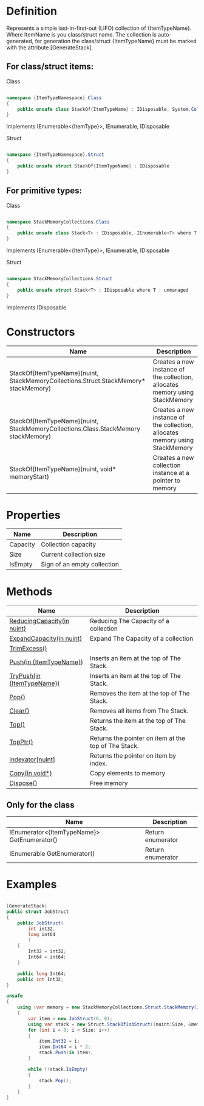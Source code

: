 # Definition
Represents a simple last-in-first-out (LIFO) collection of {ItemTypeName}. Where ItemName is you class/struct name.
The collection is auto-generated, for generation the class/struct {ItemTypeName} must be marked with the attribute [GenerateStack].

## For class/struct items:
Class
```C#

namespace {ItemTypeNamespace}.Class
{
    public unsafe class StackOf{ItemTypeName} : IDisposable, System.Collections.Generic.IEnumerable<{ItemType}>
}

```
Implements
IEnumerable<{ItemType}>, IEnumerable, IDisposable

Struct
```C#

namespace {ItemTypeNamespace}.Struct
{
    public unsafe struct StackOf{ItemTypeName} : IDisposable
}

```

## For primitive types:
Class
```C#

namespace StackMemoryCollections.Class
{
    public unsafe class Stack<T> : IDisposable, IEnumerable<T> where T : unmanaged
}

```
Implements
IEnumerable<{ItemType}>, IEnumerable, IDisposable

Struct
```C#

namespace StackMemoryCollections.Struct
{
    public unsafe struct Stack<T> : IDisposable where T : unmanaged
}

```


Implements
IDisposable

# Constructors

| Name | Description |
| ------------- | ------------- |
| StackOf{ItemTypeName}(nuint, StackMemoryCollections.Struct.StackMemory* stackMemory)  | Creates a new instance of the collection, allocates memory using StackMemory |
| StackOf{ItemTypeName}(nuint, StackMemoryCollections.Class.StackMemory stackMemory)  | Creates a new instance of the collection, allocates memory using StackMemory |
| StackOf{ItemTypeName}(nuint, void* memoryStart)  | Creates a new collection instance at a pointer to memory |

# Properties

| Name | Description |
| ------------- | ------------- |
| Capacity  | Сollection capacity |
| Size  | Current collection size |
| IsEmpty  | Sign of an empty collection |

# Methods


| Name | Description |
| ------------- | ------------- |
| [ReducingCapacity(in nuint)](https://github.com/SoftStoneDevelop/StackMemoryCollections/blob/main/ApiDescriptions/Stack/ReducingCapacity.md)  | Reducing The Capacity of a collection |
| [ExpandCapacity(in nuint)](https://github.com/SoftStoneDevelop/StackMemoryCollections/blob/main/ApiDescriptions/Stack/ExpandCapacity.md)  | Expand The Capacity of a collection |
| [TrimExcess()](https://github.com/SoftStoneDevelop/StackMemoryCollections/blob/main/ApiDescriptions/Stack/TrimExcess.md)  |  |
| [Push(in {ItemTypeName}](https://github.com/SoftStoneDevelop/StackMemoryCollections/blob/main/ApiDescriptions/Stack/Push.md))  | Inserts an item at the top of The Stack. |
| [TryPush(in {ItemTypeName})](https://github.com/SoftStoneDevelop/StackMemoryCollections/blob/main/ApiDescriptions/Stack/TryPush.md)  | Inserts an item at the top of The Stack. |
| [Pop()](https://github.com/SoftStoneDevelop/StackMemoryCollections/blob/main/ApiDescriptions/Stack/Pop.md)  | Removes the item at the top of The Stack. |
| [Clear()](https://github.com/SoftStoneDevelop/StackMemoryCollections/blob/main/ApiDescriptions/Stack/Clear.md)  | Removes all items from The Stack. |
| [Top()](https://github.com/SoftStoneDevelop/StackMemoryCollections/blob/main/ApiDescriptions/Stack/Top.md)  | Returns the item at the top of The Stack. |
| [TopPtr()](https://github.com/SoftStoneDevelop/StackMemoryCollections/blob/main/ApiDescriptions/Stack/TopPtr.md)  | Returns the pointer on item at the top of The Stack. |
| [indexator[nuint]](https://github.com/SoftStoneDevelop/StackMemoryCollections/blob/main/ApiDescriptions/Stack/indexator.md)  | Returns the pointer on item by index. |
| [Copy(in void*)](https://github.com/SoftStoneDevelop/StackMemoryCollections/blob/main/ApiDescriptions/Stack/Copy.md)  | Copy elements to memory |
| [Dispose()](https://github.com/SoftStoneDevelop/StackMemoryCollections/blob/main/ApiDescriptions/Stack/Dispose.md)  | Free memory |

## Only for the class
| Name | Description |
| ------------- | ------------- |
| IEnumerator<{ItemTypeName}> GetEnumerator()  | Return enumerator |
| IEnumerable GetEnumerator()  | Return enumerator |

# Examples

```C#

[GenerateStack]
public struct JobStruct
{
    public JobStruct(
        int int32,
        long int64
        )
    {
        Int32 = int32;
        Int64 = int64;
    }

    public long Int64;
    public int Int32;
}

unsafe
{
    using (var memory = new StackMemoryCollections.Struct.StackMemory(JobStructHelper.GetSize() * (nuint)Size))
    {
        var item = new JobStruct(0, 0);
        using var stack = new Struct.StackOfJobStruct((nuint)Size, &memory);
        for (int i = 0; i < Size; i++)
        {
            item.Int32 = i;
            item.Int64 = i * 2;
            stack.Push(in item);
        }

        while (!stack.IsEmpty)
        {
            stack.Pop();
        }
    }
}

```
